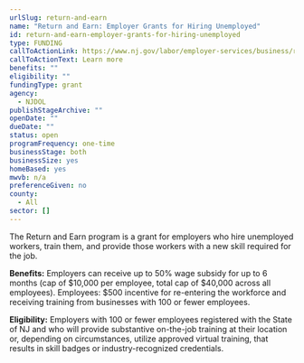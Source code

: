 ```yaml
---
urlSlug: return-and-earn
name: "Return and Earn: Employer Grants for Hiring Unemployed"
id: return-and-earn-employer-grants-for-hiring-unemployed
type: FUNDING
callToActionLink: https://www.nj.gov/labor/employer-services/business/returnandearn.shtml
callToActionText: Learn more
benefits: ""
eligibility: ""
fundingType: grant
agency:
  - NJDOL
publishStageArchive: ""
openDate: ""
dueDate: ""
status: open
programFrequency: one-time
businessStage: both
businessSize: yes
homeBased: yes
mwvb: n/a
preferenceGiven: no
county:
  - All
sector: []
---
```


The Return and Earn program is a grant for employers who hire unemployed workers, train them, and provide those workers with a new skill required for the job.

**Benefits:** Employers can receive up to 50% wage subsidy for up to 6 months (cap of $10,000 per employee, total cap of $40,000 across all employees). Employees: $500 incentive for re-entering the workforce and receiving training from businesses with 100 or fewer employees.

**Eligibility:** Employers with 100 or fewer employees registered with the State of NJ and who will provide substantive on-the-job training at their location or, depending on circumstances, utilize approved virtual training, that results in skill badges or industry-recognized credentials.
